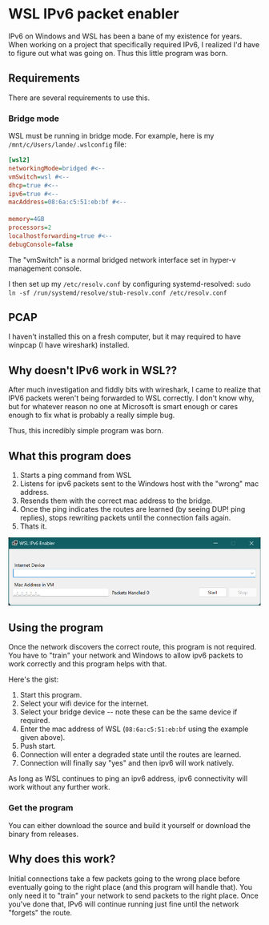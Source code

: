 # WSL IPv6 packet enabler

IPv6 on Windows and WSL has been a bane of my existence for years. When working 
on a project that specifically required IPv6, I realized I'd have to figure out
what was going on. Thus this little program was born.

## Requirements

There are several requirements to use this.

### Bridge mode

WSL must be running in bridge mode. For example, here is my `/mnt/c/Users/lande/.wslconfig` file:

```ini
[wsl2]
networkingMode=bridged #<--
vmSwitch=wsl #<--
dhcp=true #<--
ipv6=true #<--
macAddress=08:6a:c5:51:eb:bf #<--

memory=4GB
processors=2
localhostforwarding=true #<--
debugConsole=false
```

The "vmSwitch" is a normal bridged network interface set in hyper-v management console.

I then set up my `/etc/resolv.conf` by configuring systemd-resolved: `sudo ln -sf /run/systemd/resolve/stub-resolv.conf /etc/resolv.conf`

## PCAP

I haven't installed this on a fresh computer, but it may required to have winpcap (I have wireshark) installed.

## Why doesn't IPv6 work in WSL??

After much investigation and fiddly bits with wireshark, I came to realize that IPV6 packets weren't 
being forwarded to WSL correctly. I don't know why, but for whatever reason no one at Microsoft is 
smart enough or cares enough to fix what is probably a really simple bug.

Thus, this incredibly simple program was born.

## What this program does

1. Starts a ping command from WSL
1. Listens for ipv6 packets sent to the Windows host with the "wrong" mac address.
2. Resends them with the correct mac address to the bridge.
3. Once the ping indicates the routes are learned (by seeing DUP! ping replies), stops rewriting packets until the connection fails again.
4. Thats it.

![Screenshot](./program.png)

## Using the program

Once the network discovers the correct route, this program is not required. You have to "train" your
network and Windows to allow ipv6 packets to work correctly and this program helps with that.

Here's the gist:

1. Start this program.
2. Select your wifi device for the internet.
3. Select your bridge device -- note these can be the same device if required.
4. Enter the mac address of WSL (`08:6a:c5:51:eb:bf` using the example given above).
5. Push start.
7. Connection will enter a degraded state until the routes are learned.
8. Connection will finally say "yes" and then ipv6 will work natively.

As long as WSL continues to ping an ipv6 address, ipv6 connectivity will work without any further work.

### Get the program

You can either download the source and build it yourself or download the binary from releases.

## Why does this work?

Initial connections take a few packets going to the wrong place before eventually going to the right place (and this 
program will handle that). You only need it to "train" your network 
to send packets to the right place. Once you've done that, IPv6 will continue running just fine until the network "forgets" the
route.
